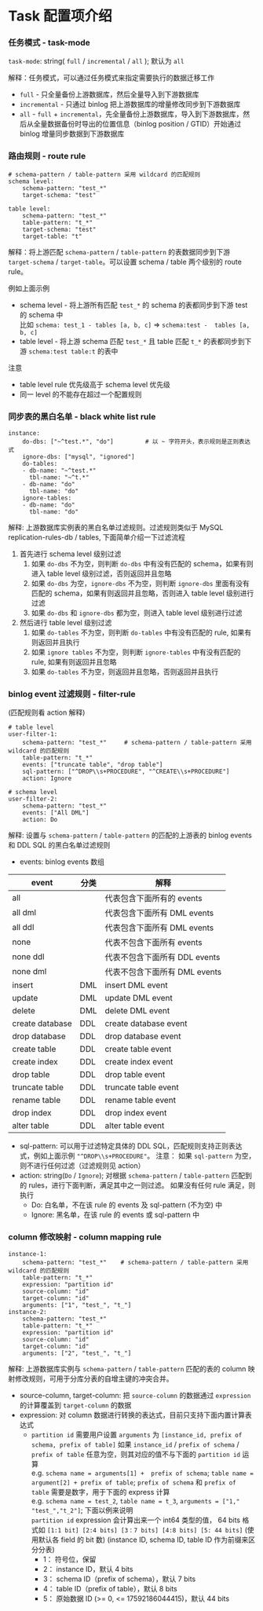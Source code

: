 Task 配置项介绍
===

### 任务模式 - task-mode

`task-mode`: string( `full` / `incremental` / `all` ); 默认为 `all`

解释：任务模式，可以通过任务模式来指定需要执行的数据迁移工作
- `full` - 只全量备份上游数据库，然后全量导入到下游数据库
- `incremental` - 只通过 binlog 把上游数据库的增量修改同步到下游数据库
- `all` - `full` + `incremental`，先全量备份上游数据库，导入到下游数据库，然后从全量数据备份时导出的位置信息（binlog position / GTID）开始通过 binlog 增量同步数据到下游数据库


### 路由规则 - route rule

```
# schema-pattern / table-pattern 采用 wildcard 的匹配规则
schema level:
​    schema-pattern: "test_*"
​    target-schema: "test"

table level:
​    schema-pattern: "test_*"
​    table-pattern: "t_*"
​    target-schema: "test"
​    target-table: "t"
```

解释：将上游匹配 `schema-pattern` / `table-pattern` 的表数据同步到下游 `target-schema` / `target-table`。可以设置 schema / table 两个级别的 route rule。

例如上面示例
- schema level - 将上游所有匹配 `test_*` 的 schema 的表都同步到下游 test 的 schema 中  
    比如 `schema: test_1 - tables [a, b, c]`  =>  `schema:test -  tables [a, b, c]`
- table level - 将上游 schema 匹配 `test_*` 且 table 匹配 `t_*` 的表都同步到下游 `schema:test table:t` 的表中

注意
- table level rule 优先级高于 schema level 优先级
- 同一 level 的不能存在超过一个配置规则


### 同步表的黑白名单 - black white list rule

```
instance:						
​    do-dbs: ["~^test.*", "do"]         # 以 ~ 字符开头，表示规则是正则表达式
​    ignore-dbs: ["mysql", "ignored"]
​    do-tables:
​    - db-name: "~^test.*"
​      tbl-name: "~^t.*"
​    - db-name: "do"
​      tbl-name: "do"
​    ignore-tables:
​    - db-name: "do"
​      tbl-name: "do"
```

解释: 上游数据库实例表的黑白名单过滤规则。过滤规则类似于 MySQL replication-rules-db / tables, 下面简单介绍一下过滤流程
1. 首先进行 schema level 级别过滤
    1. 如果 `do-dbs` 不为空，则判断 `do-dbs` 中有没有匹配的 schema，如果有则进入 table level 级别过滤，否则返回并且忽略
    2. 如果 `do-dbs` 为空，`ignore-dbs` 不为空，则判断 `ignore-dbs` 里面有没有匹配的 schema，如果有则返回并且忽略，否则进入 table level 级别进行过滤
    3. 如果 `do-dbs` 和 `ignore-dbs` 都为空，则进入 table level 级别进行过滤
2. 然后进行 table level 级别过滤
    1. 如果 `do-tables` 不为空，则判断 `do-tables` 中有没有匹配的 rule, 如果有则返回并且执行
    2. 如果 `ignore tables` 不为空，则判断 `ignore-tables` 中有没有匹配的 rule, 如果有则返回并且忽略
    3. 如果 `do-tables` 不为空，则返回并且忽略，否则返回并且执行


### binlog event 过滤规则 - filter-rule

(匹配规则看 action 解释)

```
# table level
user-filter-1:
​    schema-pattern: "test_*"     # schema-pattern / table-pattern 采用 wildcard 的匹配规则
​    table-pattern: "t_*"
​    events: ["truncate table", "drop table"]
​    sql-pattern: ["^DROP\\s+PROCEDURE", "^CREATE\\s+PROCEDURE"]
​    action: Ignore

# schema level
user-filter-2:
​    schema-pattern: "test_*"
​    events: ["All DML"]
​    action: Do
```

解释: 设置与 `schema-pattern` / `table-pattern` 的匹配的上游表的 binlog events 和 DDL SQL 的黑白名单过滤规则
- events: binlog events 数组

| event           | 分类 | 解释                           |
| --------------- | ---- | ----------------------------- |
| all             |      | 代表包含下面所有的 events        |
| all dml         |      | 代表包含下面所有 DML events     |
| all ddl         |      | 代表包含下面所有 DML events     |
| none            |      | 代表不包含下面所有 events        |
| none ddl        |      | 代表不包含下面所有 DDL events    |
| none dml        |      | 代表不包含下面所有 DML events    |
| insert          | DML  | insert DML event              |
| update          | DML  | update DML event              |
| delete          | DML  | delete DML event              |
| create database | DDL  | create database event         |
| drop database   | DDL  | drop database event           |
| create table    | DDL  | create table event            |
| create index    | DDL  | create index event            |
| drop table      | DDL  | drop table event              |
| truncate table  | DDL  | truncate table event          |
| rename table    | DDL  | rename table event            |
| drop index      | DDL  | drop index event              |
| alter table     | DDL  | alter table event             |

- sql-pattern: 可以用于过滤特定具体的 DDL SQL，匹配规则支持正则表达式，例如上面示例 `"^DROP\\s+PROCEDURE"`。 注意： 如果 `sql-pattern` 为空，则不进行任何过滤（过滤规则见 action）
- action: string(`Do` / `Ignore`);  对根据 `schema-pattern` / `table-pattern` 匹配到的 rules，进行下面判断，满足其中之一则过滤。 如果没有任何 rule 满足，则执行
    - Do: 白名单，不在该 rule 的 events 及 sql-pattern (不为空) 中
    - Ignore: 黑名单，在该 rule 的 events 或 sql-pattern 中


### column 修改映射 - column mapping rule

```
instance-1:
​    schema-pattern: "test_*"    # schema-pattern / table-pattern 采用 wildcard 的匹配规则
​    table-pattern: "t_*"
​    expression: "partition id"
​    source-column: "id"
​    target-column: "id"
​    arguments: ["1", "test_", "t_"]
instance-2:
​    schema-pattern: "test_*"
​    table-pattern: "t_*"
​    expression: "partition id"
​    source-column: "id"
​    target-column: "id"
​    arguments: ["2", "test_", "t_"]
```

解释: 上游数据库实例与 `schema-pattern` / `table-pattern` 匹配的表的 column 映射修改规则，可用于分库分表的自增主键的冲突合并。

- source-column, target-column: 把 `source-column` 的数据通过 `expression` 的计算覆盖到 `target-column` 的数据
- expression: 对 column 数据进行转换的表达式，目前只支持下面内置计算表达式
    - `partition id` 
        需要用户设置 `arguments` 为 `[instance_id, prefix of schema, prefix of table]` 
        如果 `instance_id` / `prefix of schema` / `prefix of table` 任意为空，则其对应的值不与下面的 `partition id` 运算  
        e.g. `schema name = arguments[1] +  prefix of schema`; `table name = argument[2] + prefix of table`; `prefix of schema` 和 `prefix of table` 需要是数字，用于下面的 express 计算  
        e.g. `schema name = test_2`, `table name = t_3`, `arguments = ["1," "test_","t_2"]`; 下面以例来说明  
        `partition id` expression 会计算出来一个 int64 类型的值， 64 bits 格式如 `[1:1 bit] [2:4 bits] [3：7 bits] [4:8 bits] [5: 44 bits]` (使用默认各 field 的 bit 数) (instance ID, schema ID, table ID 作为前缀来区分分表)  
        - 1： 符号位，保留
        - 2： instance ID，默认 4 bits
        - 3： schema ID（prefix of schema），默认 7 bits
        - 4： table ID（prefix of table），默认 8 bits
        - 5： 原始数据 ID (>= 0, <= 17592186044415)，默认 44 bits
